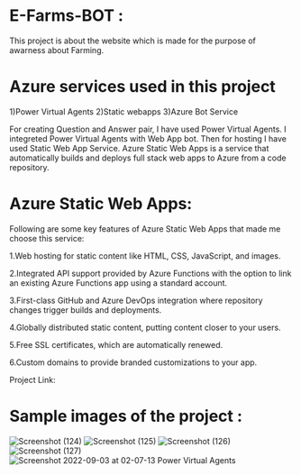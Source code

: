 # E-Farms-BOT :

This project is about the website which is made for the purpose of awarness about Farming.


# Azure services used in this project

1)Power Virtual Agents 2)Static webapps 3)Azure Bot Service

For creating Question and Answer pair, I have used Power Virtual Agents. I integreted Power Virtual Agents with Web App bot. Then for hosting I have used Static Web App Service. Azure Static Web Apps is a service that automatically builds and deploys full stack web apps to Azure from a code repository.

# Azure Static Web Apps: 

Following are some key features of Azure Static Web Apps that made me choose this service:

1.Web hosting for static content like HTML, CSS, JavaScript, and images.

2.Integrated API support provided by Azure Functions with the option to link an existing Azure Functions app using a standard account.

3.First-class GitHub and Azure DevOps integration where repository changes trigger builds and deployments.

4.Globally distributed static content, putting content closer to your users.

5.Free SSL certificates, which are automatically renewed.

6.Custom domains to provide branded customizations to your app.

Project Link:

# Sample images of the project :

![Screenshot (124)](https://user-images.githubusercontent.com/109466115/188232685-756e13af-4f8e-46ae-a910-86263f11b4ab.png)
![Screenshot (125)](https://user-images.githubusercontent.com/109466115/188232688-55055829-8845-4ebc-bf0b-612db65c204f.png)
![Screenshot (126)](https://user-images.githubusercontent.com/109466115/188232691-c4333f00-6779-4639-a11f-d44d8eb77992.png)
![Screenshot (127)](https://user-images.githubusercontent.com/109466115/188232695-18c3fff9-63fc-4479-a398-f791af45663e.png)
![Screenshot 2022-09-03 at 02-07-13 Power Virtual Agents](https://user-images.githubusercontent.com/109466115/188232709-43f74cef-a2c7-4e5a-89c4-872e7b3732cf.png)
